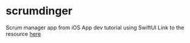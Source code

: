 # scrumdinger
Scrum manager app from iOS App dev tutorial using SwiftUI
Link to the resource [here](https://developer.apple.com/tutorials/app-dev-training/)
